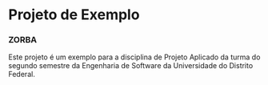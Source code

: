 # Projeto de Exemplo
### ZORBA
Este projeto é um exemplo para a disciplina de Projeto Aplicado da turma do segundo semestre da Engenharia de Software da Universidade do Distrito Federal.
